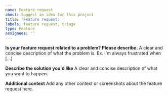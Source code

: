 ```yaml
---
name: Feature request
about: Suggest an idea for this project
title: 'Feature request: '
labels: feature request, triage
type: Feature
assignees: ''
---
```


**Is your feature request related to a problem? Please describe.**
A clear and concise description of what the problem is. Ex. I'm always frustrated when [...]

**Describe the solution you'd like**
A clear and concise description of what you want to happen.

**Additional context**
Add any other context or screenshots about the feature request here.
